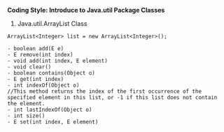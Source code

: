 **Coding Style: Introduce to Java.util Package Classes**

1. Java.util.ArrayList Class
```
ArrayList<Integer> list = new ArrayList<Integer>();
```
```
- boolean add(E e)
- E remove(int index)
- void add(int index, E element)
- void clear()
- boolean contains(Object o)
- E get(int index)
- int indexOf(Object o) 
//This method returns the index of the first occurrence of the specified element in this list, or -1 if this list does not contain the element.
- int lastIndexOf(Object o)
- int size()
- E set(int index, E element)
```

